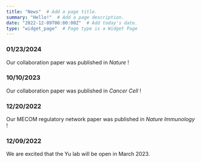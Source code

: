 ```yaml
---
title: "News"  # Add a page title.
summary: "Hello!"  # Add a page description.
date: "2022-12-09T00:00:00Z"  # Add today's date.
type: "widget_page"  # Page type is a Widget Page
---
```

### 01/23/2024 
Our collaboration paper was published in *Nature* !
### 10/10/2023 
Our collaboration paper was published in *Cancer Cell* !
### 12/20/2022 
Our MECOM regulatory network paper was published in *Nature Immunology* !
### 12/09/2022 
We are excited that the Yu lab will be open in March 2023.

<!-- 
### 12/09/2022 
We are excited that the Yu lab will be open in April 2023.
### 12/09/2022 
We are excited that the Yu lab will be open in April 2023.
### 12/09/2022 
We are excited that the Yu lab will be open in April 2023.
### 12/09/2022 
We are excited that the Yu lab will be open in April 2023.
[previous News]()

keep the same with news.md in home directory
-->


<!-- ### __**Pre-prints**__  
\# denotes co-first author and * denotes (co-)corresponding author. -->
<br/><br/>
<br/><br/>
<br/><br/>
<br/><br/>
<br/><br/>
<br/><br/>
<br/><br/>
